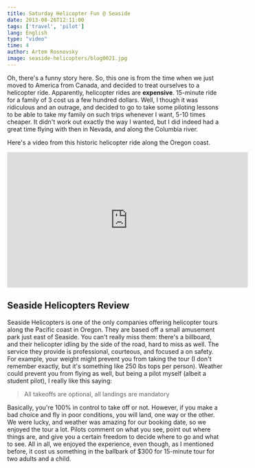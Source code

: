 ```yaml
---
title: Saturday Helicopter Fun @ Seaside
date: 2013-08-26T12:11:00
tags: ['travel', 'pilot']
lang: English
type: "video"
time: 4
author: Artem Rosnovsky
image: seaside-helicopters/blog0021.jpg
---
```


Oh, there's a funny story here. So, this one is from the time when we just moved to America from Canada, and decided to treat ourselves to a helicopter ride. Apparently, helicopter rides are **expensive**. 15-minute ride for a family of 3 cost us a few hundred dollars. Well, I though it was ridiculous and an outrage, and decided to go to take some piloting lessons to be able to take my family on such trips whenever I want, 5-10 times cheaper. It didn't work out exactly the way I wanted, but I did indeed had a great time flying with then in Nevada, and along the Columbia river.

Here's a video from this historic helicopter ride along the Oregon coast.

<iframe width="560" height="315" src="https://www.youtube-nocookie.com/embed/rpSmobOhiVQ" frameborder="0" allow="accelerometer; autoplay; encrypted-media; gyroscope; picture-in-picture" allowfullscreen></iframe>

## Seaside Helicopters Review

Seaside Helicopters is one of the only companies offering helicopter tours along the Pacific coast in Oregon. They are based off a small amusement park just east of Seaside. You can't really miss them: there's a billboard, and their helicopter idling by the side of the road, hard to miss as well. The service they provide is professional, courteous, and focused a on safety. For example, your weight might prevent you from taking the tour (I don't remember exactly, but it's something like 250 lbs tops per person). Weather could prevent you from flying as well, but being a pilot myself (albeit a student pilot), I really like this saying:

> All takeoffs are optional, all landings are mandatory

Basically, you're 100% in control to take off or not. However, if you make a bad choice and fly in poor conditions, you will land, one way or the other. We were lucky, and weather was amazing for our booking date, so we enjoyed the tour a lot. Pilots comment on what you see, point out where things are, and give you a certain freedom to decide where to go and what to see. All in all, we enjoyed the experience, even though, as I mentioned before, it cost us something in the ballbark of $300 for 15-minute tour for two adults and a child.
